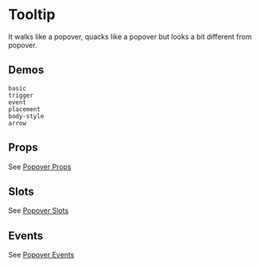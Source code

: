 # Tooltip
It walks like a popover, quacks like a popover but looks a bit different from popover.
## Demos
```demo
basic
trigger
event
placement
body-style
arrow
```
## Props
See [Popover Props](n-popover#Props)

## Slots
See [Popover Slots](n-popover#Slots)

## Events
See [Popover Events](n-popover#Events)